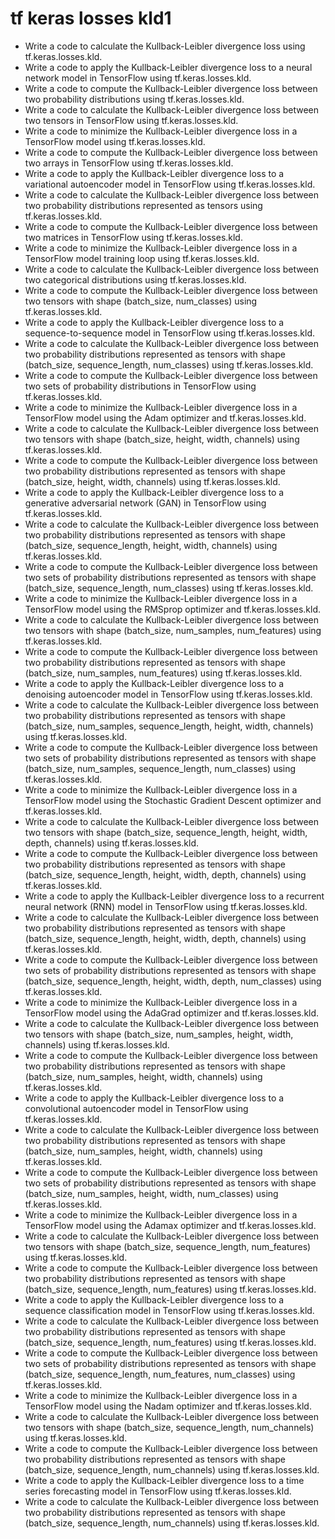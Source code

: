 # tf keras losses kld1

- Write a code to calculate the Kullback-Leibler divergence loss using tf.keras.losses.kld.
- Write a code to apply the Kullback-Leibler divergence loss to a neural network model in TensorFlow using tf.keras.losses.kld.
- Write a code to compute the Kullback-Leibler divergence loss between two probability distributions using tf.keras.losses.kld.
- Write a code to calculate the Kullback-Leibler divergence loss between two tensors in TensorFlow using tf.keras.losses.kld.
- Write a code to minimize the Kullback-Leibler divergence loss in a TensorFlow model using tf.keras.losses.kld.
- Write a code to compute the Kullback-Leibler divergence loss between two arrays in TensorFlow using tf.keras.losses.kld.
- Write a code to apply the Kullback-Leibler divergence loss to a variational autoencoder model in TensorFlow using tf.keras.losses.kld.
- Write a code to calculate the Kullback-Leibler divergence loss between two probability distributions represented as tensors using tf.keras.losses.kld.
- Write a code to compute the Kullback-Leibler divergence loss between two matrices in TensorFlow using tf.keras.losses.kld.
- Write a code to minimize the Kullback-Leibler divergence loss in a TensorFlow model training loop using tf.keras.losses.kld.
- Write a code to calculate the Kullback-Leibler divergence loss between two categorical distributions using tf.keras.losses.kld.
- Write a code to compute the Kullback-Leibler divergence loss between two tensors with shape (batch_size, num_classes) using tf.keras.losses.kld.
- Write a code to apply the Kullback-Leibler divergence loss to a sequence-to-sequence model in TensorFlow using tf.keras.losses.kld.
- Write a code to calculate the Kullback-Leibler divergence loss between two probability distributions represented as tensors with shape (batch_size, sequence_length, num_classes) using tf.keras.losses.kld.
- Write a code to compute the Kullback-Leibler divergence loss between two sets of probability distributions in TensorFlow using tf.keras.losses.kld.
- Write a code to minimize the Kullback-Leibler divergence loss in a TensorFlow model using the Adam optimizer and tf.keras.losses.kld.
- Write a code to calculate the Kullback-Leibler divergence loss between two tensors with shape (batch_size, height, width, channels) using tf.keras.losses.kld.
- Write a code to compute the Kullback-Leibler divergence loss between two probability distributions represented as tensors with shape (batch_size, height, width, channels) using tf.keras.losses.kld.
- Write a code to apply the Kullback-Leibler divergence loss to a generative adversarial network (GAN) in TensorFlow using tf.keras.losses.kld.
- Write a code to calculate the Kullback-Leibler divergence loss between two probability distributions represented as tensors with shape (batch_size, sequence_length, height, width, channels) using tf.keras.losses.kld.
- Write a code to compute the Kullback-Leibler divergence loss between two sets of probability distributions represented as tensors with shape (batch_size, sequence_length, num_classes) using tf.keras.losses.kld.
- Write a code to minimize the Kullback-Leibler divergence loss in a TensorFlow model using the RMSprop optimizer and tf.keras.losses.kld.
- Write a code to calculate the Kullback-Leibler divergence loss between two tensors with shape (batch_size, num_samples, num_features) using tf.keras.losses.kld.
- Write a code to compute the Kullback-Leibler divergence loss between two probability distributions represented as tensors with shape (batch_size, num_samples, num_features) using tf.keras.losses.kld.
- Write a code to apply the Kullback-Leibler divergence loss to a denoising autoencoder model in TensorFlow using tf.keras.losses.kld.
- Write a code to calculate the Kullback-Leibler divergence loss between two probability distributions represented as tensors with shape (batch_size, num_samples, sequence_length, height, width, channels) using tf.keras.losses.kld.
- Write a code to compute the Kullback-Leibler divergence loss between two sets of probability distributions represented as tensors with shape (batch_size, num_samples, sequence_length, num_classes) using tf.keras.losses.kld.
- Write a code to minimize the Kullback-Leibler divergence loss in a TensorFlow model using the Stochastic Gradient Descent optimizer and tf.keras.losses.kld.
- Write a code to calculate the Kullback-Leibler divergence loss between two tensors with shape (batch_size, sequence_length, height, width, depth, channels) using tf.keras.losses.kld.
- Write a code to compute the Kullback-Leibler divergence loss between two probability distributions represented as tensors with shape (batch_size, sequence_length, height, width, depth, channels) using tf.keras.losses.kld.
- Write a code to apply the Kullback-Leibler divergence loss to a recurrent neural network (RNN) model in TensorFlow using tf.keras.losses.kld.
- Write a code to calculate the Kullback-Leibler divergence loss between two probability distributions represented as tensors with shape (batch_size, sequence_length, height, width, depth, channels) using tf.keras.losses.kld.
- Write a code to compute the Kullback-Leibler divergence loss between two sets of probability distributions represented as tensors with shape (batch_size, sequence_length, height, width, depth, num_classes) using tf.keras.losses.kld.
- Write a code to minimize the Kullback-Leibler divergence loss in a TensorFlow model using the AdaGrad optimizer and tf.keras.losses.kld.
- Write a code to calculate the Kullback-Leibler divergence loss between two tensors with shape (batch_size, num_samples, height, width, channels) using tf.keras.losses.kld.
- Write a code to compute the Kullback-Leibler divergence loss between two probability distributions represented as tensors with shape (batch_size, num_samples, height, width, channels) using tf.keras.losses.kld.
- Write a code to apply the Kullback-Leibler divergence loss to a convolutional autoencoder model in TensorFlow using tf.keras.losses.kld.
- Write a code to calculate the Kullback-Leibler divergence loss between two probability distributions represented as tensors with shape (batch_size, num_samples, height, width, channels) using tf.keras.losses.kld.
- Write a code to compute the Kullback-Leibler divergence loss between two sets of probability distributions represented as tensors with shape (batch_size, num_samples, height, width, num_classes) using tf.keras.losses.kld.
- Write a code to minimize the Kullback-Leibler divergence loss in a TensorFlow model using the Adamax optimizer and tf.keras.losses.kld.
- Write a code to calculate the Kullback-Leibler divergence loss between two tensors with shape (batch_size, sequence_length, num_features) using tf.keras.losses.kld.
- Write a code to compute the Kullback-Leibler divergence loss between two probability distributions represented as tensors with shape (batch_size, sequence_length, num_features) using tf.keras.losses.kld.
- Write a code to apply the Kullback-Leibler divergence loss to a sequence classification model in TensorFlow using tf.keras.losses.kld.
- Write a code to calculate the Kullback-Leibler divergence loss between two probability distributions represented as tensors with shape (batch_size, sequence_length, num_features) using tf.keras.losses.kld.
- Write a code to compute the Kullback-Leibler divergence loss between two sets of probability distributions represented as tensors with shape (batch_size, sequence_length, num_features, num_classes) using tf.keras.losses.kld.
- Write a code to minimize the Kullback-Leibler divergence loss in a TensorFlow model using the Nadam optimizer and tf.keras.losses.kld.
- Write a code to calculate the Kullback-Leibler divergence loss between two tensors with shape (batch_size, sequence_length, num_channels) using tf.keras.losses.kld.
- Write a code to compute the Kullback-Leibler divergence loss between two probability distributions represented as tensors with shape (batch_size, sequence_length, num_channels) using tf.keras.losses.kld.
- Write a code to apply the Kullback-Leibler divergence loss to a time series forecasting model in TensorFlow using tf.keras.losses.kld.
- Write a code to calculate the Kullback-Leibler divergence loss between two probability distributions represented as tensors with shape (batch_size, sequence_length, num_channels) using tf.keras.losses.kld.